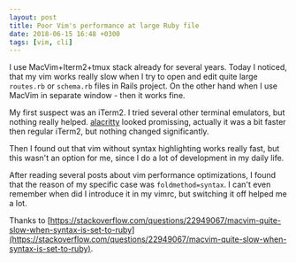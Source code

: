 ```yaml
---
layout: post
title: Poor Vim's performance at large Ruby file
date: 2018-06-15 16:48 +0300
tags: [vim, cli]
---
```


I use MacVim+Iterm2+tmux stack already for several years.
Today I noticed, that my vim works really slow when I try to open and edit quite large `routes.rb` or `schema.rb` files in Rails project.
On the other hand when I use MacVim in separate window - then it works fine.

My first suspect was an iTerm2. I tried several other terminal emulators, but nothing really helped.
[alacritty](https://github.com/jwilm/alacritty) looked promissing, actually it was a bit faster then regular iTerm2, but nothing changed significantly.

Then I found out that vim without syntax highlighting works really fast, but this wasn't an option for me, since I do a lot of development in my daily life.

After reading several posts about vim performance optimizations, I found that the reason of my specific case was `foldmethod=syntax`.
I can't even remember when did I introduce it in my vimrc, but switching it off helped me a lot.

Thanks to [https://stackoverflow.com/questions/22949067/macvim-quite-slow-when-syntax-is-set-to-ruby](https://stackoverflow.com/questions/22949067/macvim-quite-slow-when-syntax-is-set-to-ruby).
